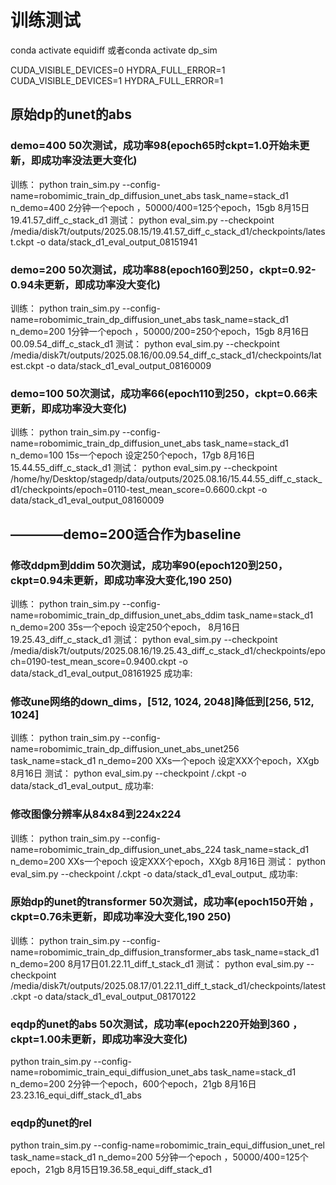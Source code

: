 # 训练测试
conda activate equidiff
或者conda activate dp_sim

CUDA_VISIBLE_DEVICES=0 HYDRA_FULL_ERROR=1 
CUDA_VISIBLE_DEVICES=1 HYDRA_FULL_ERROR=1 


##  原始dp的unet的abs
###  demo=400   50次测试，成功率98(epoch65时ckpt=1.0开始未更新，即成功率没法更大变化)
训练：
python train_sim.py --config-name=robomimic_train_dp_diffusion_unet_abs task_name=stack_d1 n_demo=400
2分钟一个epoch ，50000/400=125个epoch，15gb 
8月15日19.41.57_diff_c_stack_d1
测试：
python eval_sim.py --checkpoint /media/disk7t/outputs/2025.08.15/19.41.57_diff_c_stack_d1/checkpoints/latest.ckpt -o data/stack_d1_eval_output_08151941

###  demo=200   50次测试，成功率88(epoch160到250，ckpt=0.92-0.94未更新，即成功率没大变化)
训练：
python train_sim.py --config-name=robomimic_train_dp_diffusion_unet_abs task_name=stack_d1 n_demo=200
1分钟一个epoch ，50000/200=250个epoch，15gb 
8月16日00.09.54_diff_c_stack_d1
测试：
python eval_sim.py --checkpoint /media/disk7t/outputs/2025.08.16/00.09.54_diff_c_stack_d1/checkpoints/latest.ckpt -o data/stack_d1_eval_output_08160009

###  demo=100   50次测试，成功率66(epoch110到250，ckpt=0.66未更新，即成功率没大变化)
训练：
python train_sim.py --config-name=robomimic_train_dp_diffusion_unet_abs task_name=stack_d1 n_demo=100
15s一个epoch 设定250个epoch，17gb 
8月16日15.44.55_diff_c_stack_d1
测试：
python eval_sim.py --checkpoint /home/hy/Desktop/stagedp/data/outputs/2025.08.16/15.44.55_diff_c_stack_d1/checkpoints/epoch=0110-test_mean_score=0.6600.ckpt -o data/stack_d1_eval_output_08160009

## ————demo=200适合作为baseline

###  修改ddpm到ddim    50次测试，成功率90(epoch120到250，ckpt=0.94未更新，即成功率没大变化,190 250)
训练：
python train_sim.py --config-name=robomimic_train_dp_diffusion_unet_abs_ddim task_name=stack_d1 n_demo=200
35s一个epoch 设定250个epoch， 
8月16日19.25.43_diff_c_stack_d1
测试：
python eval_sim.py --checkpoint /media/disk7t/outputs/2025.08.16/19.25.43_diff_c_stack_d1/checkpoints/epoch=0190-test_mean_score=0.9400.ckpt -o data/stack_d1_eval_output_08161925
成功率:

###  修改une网络的down_dims，[512, 1024, 2048]降低到[256, 512, 1024]
训练：
python train_sim.py --config-name=robomimic_train_dp_diffusion_unet_abs_unet256 task_name=stack_d1 n_demo=200
XXs一个epoch 设定XXX个epoch，XXgb 
8月16日
测试：
python eval_sim.py --checkpoint /.ckpt -o data/stack_d1_eval_output_
成功率:

###  修改图像分辨率从84x84到224x224
训练：
python train_sim.py --config-name=robomimic_train_dp_diffusion_unet_abs_224 task_name=stack_d1 n_demo=200
XXs一个epoch 设定XXX个epoch，XXgb 
8月16日
测试：
python eval_sim.py --checkpoint /.ckpt -o data/stack_d1_eval_output_
成功率:


###  原始dp的unet的transformer  50次测试，成功率(epoch150开始 ，ckpt=0.76未更新，即成功率没大变化,190 250)
训练：
python train_sim.py --config-name=robomimic_train_dp_diffusion_transformer_abs task_name=stack_d1 n_demo=200
8月17日01.22.11_diff_t_stack_d1
测试：
python eval_sim.py --checkpoint /media/disk7t/outputs/2025.08.17/01.22.11_diff_t_stack_d1/checkpoints/latest.ckpt -o data/stack_d1_eval_output_08170122



###  eqdp的unet的abs    50次测试，成功率(epoch220开始到360 ，ckpt=1.00未更新，即成功率没大变化)
python train_sim.py --config-name=robomimic_train_equi_diffusion_unet_abs task_name=stack_d1 n_demo=200
2分钟一个epoch，600个epoch，21gb
8月16日23.23.16_equi_diff_stack_d1_abs


###  eqdp的unet的rel 
python train_sim.py --config-name=robomimic_train_equi_diffusion_unet_rel task_name=stack_d1 n_demo=200
5分钟一个epoch ，50000/400=125个epoch，21gb
8月15日19.36.58_equi_diff_stack_d1

